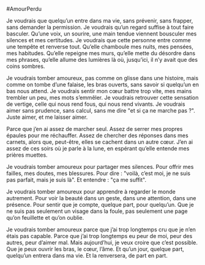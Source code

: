 #AmourPerdu

Je voudrais que quelqu’un entre dans ma vie, sans prévenir, sans frapper, sans demander la permission. Je voudrais qu’un regard suffise à tout faire basculer. Qu’une voix, un sourire, une main tendue viennent bousculer mes silences et mes certitudes. Je voudrais que cette personne entre comme une tempête et renverse tout. Qu’elle chamboule mes nuits, mes pensées, mes habitudes. Qu’elle repeigne mes murs, qu’elle mette du désordre dans mes phrases, qu’elle allume des lumières là où, jusqu’ici, il n’y avait que des coins sombres.

Je voudrais tomber amoureux, pas comme on glisse dans une histoire, mais comme on tombe d’une falaise, les bras ouverts, sans savoir si quelqu’un en bas nous attend. Je voudrais sentir mon cœur battre trop vite, mes mains trembler un peu, mes mots s’emmêler. Je voudrais retrouver cette sensation de vertige, celle qui nous rend fous, qui nous rend vivants. Je voudrais aimer sans prudence, sans calcul, sans me dire "et si ça ne marche pas ?". Juste aimer, et me laisser aimer.

Parce que j’en ai assez de marcher seul. Assez de serrer mes propres épaules pour me réchauffer. Assez de chercher des réponses dans mes carnets, alors que, peut-être, elles se cachent dans un autre cœur. J’en ai assez de ces soirs où je parle à la lune, en espérant qu’elle entende mes prières muettes.

Je voudrais tomber amoureux pour partager mes silences. Pour offrir mes failles, mes doutes, mes blessures. Pour dire : "voilà, c’est moi, je ne suis pas parfait, mais je suis là". Et entendre : "ça me suffit".

Je voudrais tomber amoureux pour apprendre à regarder le monde autrement. Pour voir la beauté dans un geste, dans une attention, dans une présence. Pour sentir que je compte, quelque part, pour quelqu’un. Que je ne suis pas seulement un visage dans la foule, pas seulement une page qu’on feuillette et qu’on oublie.

Je voudrais tomber amoureux parce que j’ai trop longtemps cru que je n’en étais pas capable. Parce que j’ai trop longtemps eu peur de moi, peur des autres, peur d’aimer mal. Mais aujourd’hui, je veux croire que c’est possible. Que je peux ouvrir les bras, le cœur, l’âme. Et qu’un jour, quelque part, quelqu’un entrera dans ma vie. Et la renversera, de part en part.
